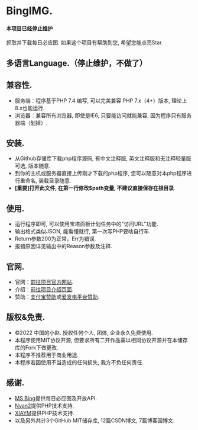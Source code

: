 # BingIMG.
#### 本项目已经停止维护
抓取并下载每日必应图.
如果这个项目有帮助到您, 希望您能点亮Star.

## 多语言Language.（停止维护，不做了）

## 兼容性.
- 服务端：程序基于PHP 7.4 编写, 可以完美兼容 PHP 7.x（4+）版本, 理论上8.x也能运行.
- 浏览器：兼容所有浏览器, 即使是IE6, 只要能访问就能兼容, 因为程序只有服务器端（划掉）.

## 安装.
- 从Github存储库下载php程序源码, 有中文注释版, 英文注释版和无注释轻量版可选, 版本随意.
- 到你的主机或服务器直接上传刚才下载的php程序, 您可以随意对本php程序进行重命名, 装载目录随意.
- **[重要]打开此文件, 在第一行修改$path变量, 不建议直接保存在根目录**.

## 使用.
- 运行程序即可, 可以使用宝塔面板计划任务中的"访问URL"功能.
- 输出格式类似JSON, 能看懂就行, 第一次写PHP要啥自行车.
- Return参数200为正常，Err为错误.
- 报错原因详见输出中的Reason参数及注释.

## 官网.
- 官网：[前往项目官方网站](https://bing.forchina.ml/).
- 介绍：[前往项目介绍页面](https://xiaozhao233.top/bing/).
- 赞助：[支付宝赞助](https://xiaozhao233.top/zfb.png)或[爱发电平台赞助](https://afdian.net/@xiaozhao233).

## 版权&免责.
- ©2022 中国的小赵. 授权任何个人, 团体, 企业永久免费使用.
- 本程序使用MIT协议开源, 但要求所有二开作品需以相同协议开源并在本储存库的Fork下做更改.
- 本程序不推荐用于商业用途.
- 本程序若因使用不当造成的任何损失, 我方不负任何责任.

## 感谢.
- [MS Bing](https://cn.bing.com)提供每日必应图及开放API.
- [Nyan2](https://github.com/nyan2)提供PHP技术支持.
- [XIAYM](https://xiaym.ml)提供PHP技术支持.</li>
- 以及另外共计3个GitHub MIT储存库, 12篇CSDN博文, 7篇博客园博文.
